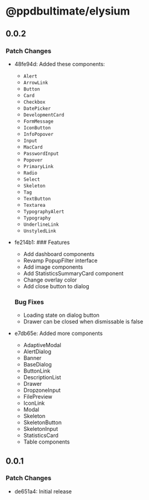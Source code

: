 # @ppdbultimate/elysium

## 0.0.2

### Patch Changes

- 48fe94d: Added these components:

  - `Alert`
  - `ArrowLink`
  - `Button`
  - `Card`
  - `Checkbox`
  - `DatePicker`
  - `DevelopmentCard`
  - `FormMessage`
  - `IconButton`
  - `InfoPopover`
  - `Input`
  - `MacCard`
  - `PasswordInput`
  - `Popover`
  - `PrimaryLink`
  - `Radio`
  - `Select`
  - `Skeleton`
  - `Tag`
  - `TextButton`
  - `Textarea`
  - `TypographyAlert`
  - `Typography`
  - `UnderlineLink`
  - `UnstyledLink`

- fe214b1: ### Features

  - Add dashboard components
  - Revamp PopupFilter interface
  - Add image components
  - Add StatisticsSummaryCard component
  - Change overlay color
  - Add close button to dialog

  ### Bug Fixes

  - Loading state on dialog button
  - Drawer can be closed when dismissable is false

- e7db65e: Added more components

  - AdaptiveModal
  - AlertDialog
  - Banner
  - BaseDialog
  - ButtonLink
  - DescriptionList
  - Drawer
  - DropzoneInput
  - FilePreview
  - IconLink
  - Modal
  - Skeleton
  - SkeletonButton
  - SkeletonInput
  - StatisticsCard
  - Table components

## 0.0.1

### Patch Changes

- de651a4: Initial release
